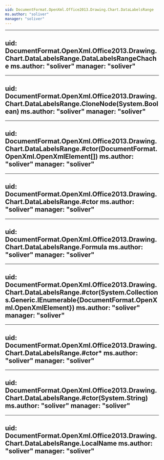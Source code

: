 ```yaml
---
uid: DocumentFormat.OpenXml.Office2013.Drawing.Chart.DataLabelsRange
ms.author: "soliver"
manager: "soliver"
---
```


---
uid: DocumentFormat.OpenXml.Office2013.Drawing.Chart.DataLabelsRange.DataLabelsRangeChache
ms.author: "soliver"
manager: "soliver"
---

---
uid: DocumentFormat.OpenXml.Office2013.Drawing.Chart.DataLabelsRange.CloneNode(System.Boolean)
ms.author: "soliver"
manager: "soliver"
---

---
uid: DocumentFormat.OpenXml.Office2013.Drawing.Chart.DataLabelsRange.#ctor(DocumentFormat.OpenXml.OpenXmlElement[])
ms.author: "soliver"
manager: "soliver"
---

---
uid: DocumentFormat.OpenXml.Office2013.Drawing.Chart.DataLabelsRange.#ctor
ms.author: "soliver"
manager: "soliver"
---

---
uid: DocumentFormat.OpenXml.Office2013.Drawing.Chart.DataLabelsRange.Formula
ms.author: "soliver"
manager: "soliver"
---

---
uid: DocumentFormat.OpenXml.Office2013.Drawing.Chart.DataLabelsRange.#ctor(System.Collections.Generic.IEnumerable{DocumentFormat.OpenXml.OpenXmlElement})
ms.author: "soliver"
manager: "soliver"
---

---
uid: DocumentFormat.OpenXml.Office2013.Drawing.Chart.DataLabelsRange.#ctor*
ms.author: "soliver"
manager: "soliver"
---

---
uid: DocumentFormat.OpenXml.Office2013.Drawing.Chart.DataLabelsRange.#ctor(System.String)
ms.author: "soliver"
manager: "soliver"
---

---
uid: DocumentFormat.OpenXml.Office2013.Drawing.Chart.DataLabelsRange.LocalName
ms.author: "soliver"
manager: "soliver"
---
